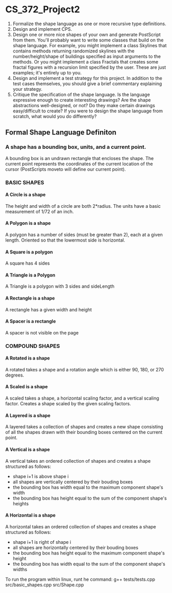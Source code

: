 # CS_372_Project2

1. Formalize the shape language as one or more recursive type definitions.
2. Design and implement CPS.
3. Design one or more nice shapes of your own and generate PostScript from them. You'll probably want to write some classes that build on the shape language. For example, you might implement a class Skylines that contains methods returning randomized skylines with the number/height/shape of buildings specified as input arguments to the methods. Or you might implement a class Fractals that creates some fractal figures with a recursion limit specified by the user. These are just examples; it's entirely up to you. 
4. Design and implement a test strategy for this project. In addition to the test cases themselves, you should give a brief commentary explaining your strategy.
5. Critique the specification of the shape language. Is the language expressive enough to create interesting drawings? Are the shape abstractions well-designed, or not? Do they make certain drawings easy/difficult to create? If you were to design the shape language from scratch, what would you do differently?

## Formal Shape Language Definiton

### A shape has a bounding box, units, and a current point. 
A bounding box is an undrawn rectangle that encloses the shape. 
The current point represents the coordinates of the current location of the cursor (PostScripts moveto will define our current point).

### BASIC SHAPES

#### A Circle is a shape
The height and width of a circle are both 2*radius. The units have a basic measurement of 1/72 of an inch.

#### A Polygon is a shape
A polygon has a number of sides (must be greater than 2), each at a given length. Oriented so that the lowermost side is horizontal.

#### A Square is a polygon
A square has 4 sides

#### A Triangle is a Polygon
A Triangle is a polygon with 3 sides and sideLength

#### A Rectangle is a shape
A rectangle has a given width and height

#### A Spacer is a rectangle
A spacer is not visible on the page

### COMPOUND SHAPES

#### A Rotated is a shape
A rotated takes a shape and a rotation angle which is either 90, 180, or 270 degrees.

#### A Scaled is a shape
A scaled takes a shape, a horizontal scaling factor, and a vertical scaling factor. Creates a shape scaled by the given scaling factors.

#### A Layered is a shape
A layered takes a collection of shapes and creates a new shape consisting of all the shapes drawn with their bounding boxes centered on the current point.

#### A Vertical is a shape
A vertical takes an ordered collection of shapes and creates a shape structured as follows:
* shape i+1 is above shape i
* all shapes are vertically centered by their bouding boxes
* the bounding box has width equal to the maximum component shape's width
* the bounding box has height equal to the sum of the component shape's heights

#### A Horizontal is a shape
A horizontal takes an ordered collection of shapes and creates a shape structured as follows:
* shape i+1 is right of shape i
* all shapes are horizontally centered by their bouding boxes
* the bounding box has height equal to the maximum component shape's height
* the bounding box has width equal to the sum of the component shape's widths

To run the program within linux, runt he command: g++ tests/tests.cpp src/basic_shapes.cpp src/Shape.cpp

